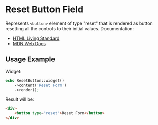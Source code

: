 # Reset Button Field

Represents `<button>` element of type "reset" that is rendered as button resetting all the controls to their initial
values. Documentation:

- [HTML Living Standard](https://html.spec.whatwg.org/multipage/form-elements.html#attr-button-type-reset-state)
- [MDN Web Docs](https://developer.mozilla.org/docs/Web/HTML/Element/button)

## Usage Example

Widget:

```php
echo ResetButton::widget()
    ->content('Reset Form')
    ->render();
```

Result will be:

```html
<div>
    <button type="reset">Reset Form</button>
</div>
```
